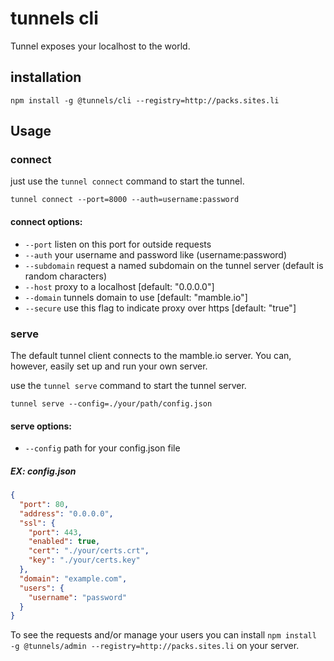 # tunnels cli

Tunnel exposes your localhost to the world.


## installation ##

```
npm install -g @tunnels/cli --registry=http://packs.sites.li
```



## Usage ##

### connect

just use the ```tunnel connect``` command to start the tunnel.

```
tunnel connect --port=8000 --auth=username:password 
```

#### connect options:

* `--port` listen on this port for outside requests
* `--auth` your username and password like (username:password) 
* `--subdomain` request a named subdomain on the tunnel server (default is random characters)
* `--host`  proxy to a localhost [default: "0.0.0.0"]
* `--domain` tunnels domain to use [default: "mamble.io"]
* `--secure`  use this flag to indicate proxy over https  [default: "true"]

### serve

The default tunnel client connects to the mamble.io server. You can, however, easily set up and run your own server.

use the ```tunnel serve``` command to start the tunnel server.


```
tunnel serve --config=./your/path/config.json 
```
#### serve options:

* `--config` path for your config.json file

##### EX: config.json

```json
{
  "port": 80,
  "address": "0.0.0.0",
  "ssl": {
    "port": 443,
    "enabled": true,
    "cert": "./your/certs.crt",
    "key": "./your/certs.key"
  },
  "domain": "example.com",
  "users": {
    "username": "password"
  }
}
```

To see the requests and/or manage your users 
you can install ```npm install -g @tunnels/admin --registry=http://packs.sites.li``` on your server.



